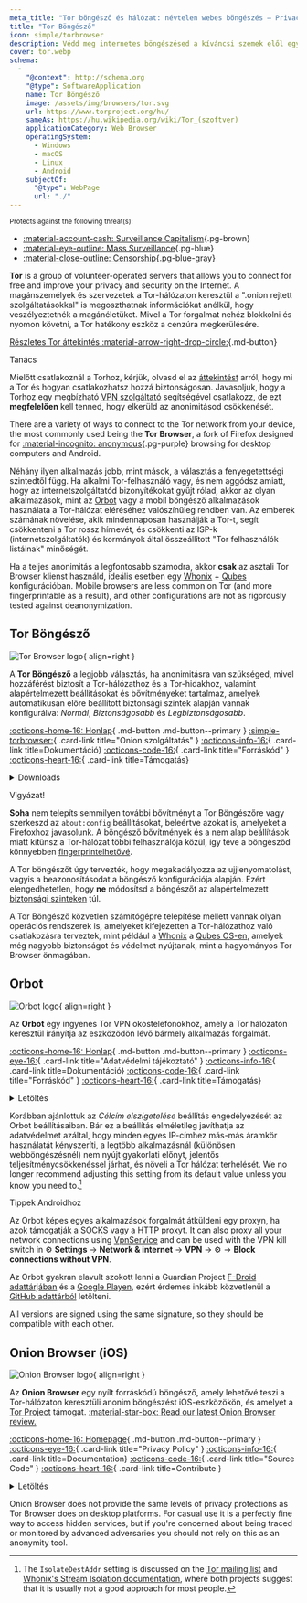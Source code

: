 ```yaml
---
meta_title: "Tor böngésző és hálózat: névtelen webes böngészés – Privacy Guides"
title: "Tor Böngésző"
icon: simple/torbrowser
description: Védd meg internetes böngészésed a kíváncsi szemek elől egy biztonságos hálózat, a Tor használatával, amely megkerüli a cenzúrát.
cover: tor.webp
schema:
  - 
    "@context": http://schema.org
    "@type": SoftwareApplication
    name: Tor Böngésző
    image: /assets/img/browsers/tor.svg
    url: https://www.torproject.org/hu/
    sameAs: https://hu.wikipedia.org/wiki/Tor_(szoftver)
    applicationCategory: Web Browser
    operatingSystem:
      - Windows
      - macOS
      - Linux
      - Android
    subjectOf:
      "@type": WebPage
      url: "./"
---
```


<small>Protects against the following threat(s):</small>

- [:material-account-cash: Surveillance Capitalism](basics/common-threats.md#surveillance-as-a-business-model ""){.pg-brown}
- [:material-eye-outline: Mass Surveillance](basics/common-threats.md#mass-surveillance-programs ""){.pg-blue}
- [:material-close-outline: Censorship](basics/common-threats.md#avoiding-censorship ""){.pg-blue-gray}

**Tor** is a group of volunteer-operated servers that allows you to connect for free and improve your privacy and security on the Internet. A magánszemélyek és szervezetek a Tor-hálózaton keresztül a ".onion rejtett szolgáltatásokkal" is megoszthatnak információkat anélkül, hogy veszélyeztetnék a magánéletüket. Mivel a Tor forgalmat nehéz blokkolni és nyomon követni, a Tor hatékony eszköz a cenzúra megkerülésére.

[Részletes Tor áttekintés :material-arrow-right-drop-circle:](advanced/tor-overview.md ""){.md-button}

<div class="admonition tip" markdown>
<p class="admonition-title">Tanács</p>

Mielőtt csatlakoznál a Torhoz, kérjük, olvasd el az [áttekintést](advanced/tor-overview.md) arról, hogy mi a Tor és hogyan csatlakozhatsz hozzá biztonságosan. Javasoljuk, hogy a Torhoz egy megbízható [VPN szolgáltató](vpn.md) segítségével csatlakozz, de ezt **megfelelően** kell tenned, hogy elkerüld az anonimitásod csökkenését.

</div>

There are a variety of ways to connect to the Tor network from your device, the most commonly used being the **Tor Browser**, a fork of Firefox designed for [:material-incognito: anonymous](basics/common-threats.md#anonymity-vs-privacy ""){.pg-purple} browsing for desktop computers and Android.

Néhány ilyen alkalmazás jobb, mint mások, a választás a fenyegetettségi szintedtől függ. Ha alkalmi Tor-felhasználó vagy, és nem aggódsz amiatt, hogy az internetszolgáltatód bizonyítékokat gyűjt rólad, akkor az olyan alkalmazások, mint az [Orbot](#orbot) vagy a mobil böngésző alkalmazások használata a Tor-hálózat eléréséhez valószínűleg rendben van. Az emberek számának növelése, akik mindennaposan használják a Tor-t, segít csökkenteni a Tor rossz hírnevét, és csökkenti az ISP-k (internetszolgáltatók) és kormányok által összeállított "Tor felhasználók listáinak" minőségét.

Ha a teljes anonimitás a legfontosabb számodra, akkor **csak** az asztali Tor Browser klienst használd, ideális esetben egy [Whonix](desktop.md#whonix) + [Qubes](desktop.md#qubes-os) konfigurációban. Mobile browsers are less common on Tor (and more fingerprintable as a result), and other configurations are not as rigorously tested against deanonymization.

## Tor Böngésző

<div class="admonition recommendation" markdown>

![Tor Browser logo](assets/img/browsers/tor.svg){ align=right }

A **Tor Böngésző** a legjobb választás, ha anonimitásra van szükséged, mivel hozzáférést biztosít a Tor-hálózathoz és a Tor-hidakhoz, valamint alapértelmezett beállításokat és bővítményeket tartalmaz, amelyek automatikusan előre beállított biztonsági szintek alapján vannak konfigurálva: *Normál*, *Biztonságosabb* és *Legbiztonságosabb*.

[:octicons-home-16: Honlap](https://torproject.org){ .md-button .md-button--primary }
[:simple-torbrowser:](http://2gzyxa5ihm7nsggfxnu52rck2vv4rvmdlkiu3zzui5du4xyclen53wid.onion){ .card-link title="Onion szolgáltatás" }
[:octicons-info-16:](https://tb-manual.torproject.org){ .card-link title=Dokumentáció}
[:octicons-code-16:](https://gitlab.torproject.org/tpo/applications/tor-browser){ .card-link title="Forráskód" }
[:octicons-heart-16:](https://donate.torproject.org){ .card-link title=Támogatás}

<details class="downloads" markdown>
<summary>Downloads</summary>

- [:simple-googleplay: Google Play](https://play.google.com/store/apps/details?id=org.torproject.torbrowser)
- [:simple-android: Android](https://torproject.org/download/#android)
- [:fontawesome-brands-windows: Windows](https://torproject.org/download)
- [:simple-apple: macOS](https://torproject.org/download)
- [:simple-linux: Linux](https://torproject.org/download)

</details>

</div>

<div class="admonition danger" markdown>
<p class="admonition-title">Vigyázat!</p>

**Soha** nem telepíts semmilyen további bővítményt a Tor Böngészőre vagy szerkeszd az `about:config` beállításokat, beleértve azokat is, amelyeket a Firefoxhoz javasolunk. A böngésző bővítmények és a nem alap beállítások miatt kitűnsz a Tor-hálózat többi felhasználója közül, így téve a böngésződ könnyebben [fingerprintelhetővé](https://support.torproject.org/glossary/browser-fingerprinting).

</div>

A Tor böngészőt úgy tervezték, hogy megakadályozza az ujjlenyomatolást, vagyis a beazonosításodat a böngésző konfigurációja alapján. Ezért elengedhetetlen, hogy **ne** módosítsd a böngészőt az alapértelmezett [biztonsági szinteken](https://tb-manual.torproject.org/security-settings) túl.

A Tor Böngésző közvetlen számítógépre telepítése mellett vannak olyan operációs rendszerek is, amelyeket kifejezetten a Tor-hálózathoz való csatlakozásra terveztek, mint például a [Whonix](desktop.md#whonix) a [Qubes OS-en](desktop.md#qubes-os), amelyek még nagyobb biztonságot és védelmet nyújtanak, mint a hagyományos Tor Browser önmagában.

## Orbot

<div class="admonition recommendation" markdown>

![Orbot logo](assets/img/self-contained-networks/orbot.svg){ align=right }

Az **Orbot** egy ingyenes Tor VPN okostelefonokhoz, amely a Tor hálózaton keresztül irányítja az eszközödön lévő bármely alkalmazás forgalmát.

[:octicons-home-16: Honlap](https://orbot.app){ .md-button .md-button--primary }
[:octicons-eye-16:](https://orbot.app/privacy-policy){ .card-link title="Adatvédelmi tájékoztató" }
[:octicons-info-16:](https://orbot.app/faqs){ .card-link title=Dokumentáció}
[:octicons-code-16:](https://orbot.app/code){ .card-link title="Forráskód" }
[:octicons-heart-16:](https://orbot.app/donate){ .card-link title=Támogatás}

<details class="downloads" markdown>
<summary>Letöltés</summary>

- [:simple-googleplay: Google Play](https://play.google.com/store/apps/details?id=org.torproject.android)
- [:simple-appstore: App Store](https://apps.apple.com/app/id1609461599)
- [:simple-github: GitHub](https://github.com/guardianproject/orbot/releases)

</details>

</div>

Korábban ajánlottuk az *Célcím elszigetelése* beállítás engedélyezését az Orbot beállításaiban. Bár ez a beállítás elméletileg javíthatja az adatvédelmet azáltal, hogy minden egyes IP-címhez más-más áramkör használatát kényszeríti, a legtöbb alkalmazásnál (különösen webböngészésnél) nem nyújt gyakorlati előnyt, jelentős teljesítménycsökkenéssel járhat, és növeli a Tor hálózat terhelését. We no longer recommend adjusting this setting from its default value unless you know you need to.[^1]

<div class="admonition tip" markdown>
<p class="admonition-title">Tippek Androidhoz</p>

Az Orbot képes egyes alkalmazások forgalmát átküldeni egy proxyn, ha azok támogatják a SOCKS vagy a HTTP proxyt. It can also proxy all your network connections using [VpnService](https://developer.android.com/reference/android/net/VpnService) and can be used with the VPN kill switch in :gear: **Settings** → **Network & internet** → **VPN** → :gear: → **Block connections without VPN**.

Az Orbot gyakran elavult szokott lenni a Guardian Project [F-Droid adattárjában](https://guardianproject.info/fdroid) és a [Google Playen](https://play.google.com/store/apps/details?id=org.torproject.android), ezért érdemes inkább közvetlenül a [GitHub adattárból](https://github.com/guardianproject/orbot/releases) letölteni.

All versions are signed using the same signature, so they should be compatible with each other.

</div>

## Onion Browser (iOS)

<div class="admonition recommendation" markdown>

![Onion Browser logo](assets/img/self-contained-networks/onion_browser.svg){ align=right }

Az **Onion Browser** egy nyílt forráskódú böngésző, amely lehetővé teszi a Tor-hálózaton keresztüli anonim böngészést iOS-eszközökön, és amelyet a [Tor Project](https://support.torproject.org/glossary/onion-browser) támogat. [:material-star-box: Read our latest Onion Browser review.](/articles/2024/09/18/onion-browser-review)

[:octicons-home-16: Homepage](https://onionbrowser.com){ .md-button .md-button--primary }
[:octicons-eye-16:](https://onionbrowser.com/privacy-policy){ .card-link title="Privacy Policy" }
[:octicons-info-16:](https://onionbrowser.com/faqs){ .card-link title=Documentation}
[:octicons-code-16:](https://github.com/OnionBrowser/OnionBrowser){ .card-link title="Source Code" }
[:octicons-heart-16:](https://onionbrowser.com/donate){ .card-link title=Contribute }

<details class="downloads" markdown>
<summary>Letöltés</summary>

- [:simple-appstore: App Store](https://apps.apple.com/app/id519296448)

</details>

</div>

Onion Browser does not provide the same levels of privacy protections as Tor Browser does on desktop platforms. For casual use it is a perfectly fine way to access hidden services, but if you're concerned about being traced or monitored by advanced adversaries you should not rely on this as an anonymity tool.

[^1]: The `IsolateDestAddr` setting is discussed on the [Tor mailing list](https://lists.torproject.org/pipermail/tor-talk/2012-May/024403.html) and [Whonix's Stream Isolation documentation](https://whonix.org/wiki/Stream_Isolation), where both projects suggest that it is usually not a good approach for most people.
